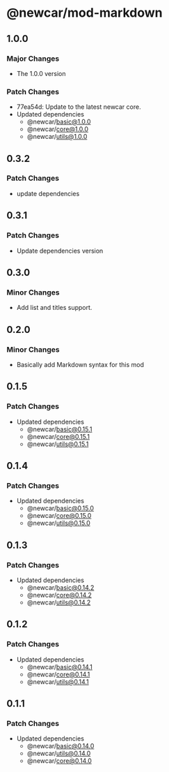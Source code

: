 # @newcar/mod-markdown

## 1.0.0

### Major Changes

- The 1.0.0 version

### Patch Changes

- 77ea54d: Update to the latest newcar core.
- Updated dependencies
  - @newcar/basic@1.0.0
  - @newcar/core@1.0.0
  - @newcar/utils@1.0.0

## 0.3.2

### Patch Changes

- update dependencies

## 0.3.1

### Patch Changes

- Update dependencies version

## 0.3.0

### Minor Changes

- Add list and titles support.

## 0.2.0

### Minor Changes

- Basically add Markdown syntax for this mod

## 0.1.5

### Patch Changes

- Updated dependencies
  - @newcar/basic@0.15.1
  - @newcar/core@0.15.1
  - @newcar/utils@0.15.1

## 0.1.4

### Patch Changes

- Updated dependencies
  - @newcar/basic@0.15.0
  - @newcar/core@0.15.0
  - @newcar/utils@0.15.0

## 0.1.3

### Patch Changes

- Updated dependencies
  - @newcar/basic@0.14.2
  - @newcar/core@0.14.2
  - @newcar/utils@0.14.2

## 0.1.2

### Patch Changes

- Updated dependencies
  - @newcar/basic@0.14.1
  - @newcar/core@0.14.1
  - @newcar/utils@0.14.1

## 0.1.1

### Patch Changes

- Updated dependencies
  - @newcar/basic@0.14.0
  - @newcar/utils@0.14.0
  - @newcar/core@0.14.0

